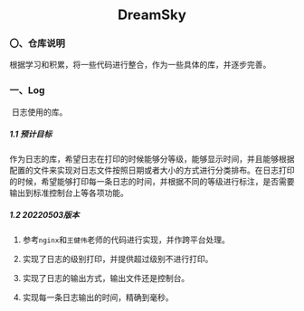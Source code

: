 <div align = "center">
	<font size = "5">
    	<b>DreamSky</b>
    </font>    
</div>

### 〇、仓库说明

​		根据学习和积累，将一些代码进行整合，作为一些具体的库，并逐步完善。

### 一、Log

​		日志使用的库。

##### 1.1 预计目标

​		作为日志的库，希望日志在打印的时候能够分等级，能够显示时间，并且能够根据配置的文件来实现对日志文件按照日期或者大小的方式进行分类排布。在日志打印的时候，希望能够打印每一条日志的时间，并根据不同的等级进行标注，是否需要输出到标准控制台上等各项功能。

##### 1.2 20220503版本

1. 参考`nginx`和`王健伟`老师的代码进行实现，并作跨平台处理。

2. 实现了日志的级别打印，并提供超过级别不进行打印。
3. 实现了日志的输出方式，输出文件还是控制台。
4. 实现每一条日志输出的时间，精确到毫秒。